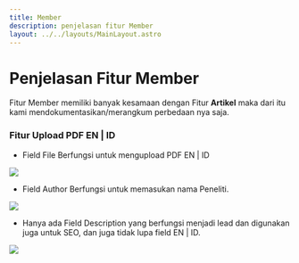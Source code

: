 ```yaml
---
title: Member
description: penjelasan fitur Member
layout: ../../layouts/MainLayout.astro
---
```


# Penjelasan Fitur Member

Fitur Member memiliki banyak kesamaan dengan Fitur **Artikel** maka dari itu kami mendokumentasikan/merangkum perbedaan nya saja.

### Fitur Upload PDF EN | ID

- Field File Berfungsi untuk mengupload PDF EN | ID
 
<img src="https://i.im.ge/2023/03/06/7PW37W.image.png">

- Field Author Berfungsi untuk memasukan nama Peneliti.

<img src="https://i.im.ge/2023/03/06/7PWYC0.image.png">

- Hanya ada Field Description yang berfungsi menjadi lead dan digunakan juga untuk SEO, dan juga tidak lupa field EN | ID. 
  
<img src="https://i.im.ge/2023/03/06/7PAu2y.image.png">
  
